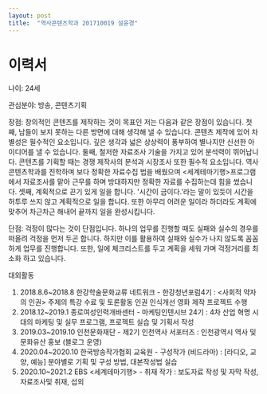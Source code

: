 ```yaml
---
layout: post
title:  "역사콘텐츠학과 201710019 설윤경"
---
```

# 이력서
나이: 24세

관심분야: 방송, 콘텐츠기획

장점: 창의적인 콘텐츠를 제작하는 것이 목표인 저는 다음과 같은 장점이 있습니다.
첫째, 남들이 보지 못하는 다른 방면에 대해 생각해 낼 수 있습니다. 콘텐츠 제작에 있어 차별성은 필수적인 요소입니다.
깊은 생각과 넓은 상상력이 풍부하여 별나지만 신선한 아이디어를 낼 수 있습니다.
둘째, 철저한 자료조사 기술을 가지고 있어 분석력이 뛰어납니다. 콘텐츠를 기획할 때는 경쟁 제작사의 분석과 시장조사 또한 
필수적 요소입니다. 역사콘텐츠학과를 진학하며 보다 정확한 자료수집 법을 배웠으며 <세계테마기행>프로그램에서 
자료조사를 맡아 근무를 하며 방대하지만 정확한 자료를 수집하는데 힘을 썼습니다.
셋째, 계획적으로 끈기 있게 일을 합니다. '시간이 금이다.'라는 말이 있듯이 시간을 허투루 쓰지 않고 계획적으로 일을 합니다.
또한 아무리 어려운 일이라 하더라도 계획에 맞추어 차근차근 해내어 끝까지 일을 완성시킵니다. 

단점: 걱정이 많다는 것이 단점입니다. 하나의 업무를 진행할 때도 실패와 실수의 경우를 떠올려 걱정을 먼저 두곤 합니다.
하지만 이를 활용하여 실패와 실수가 나지 않도록 꼼꼼하게 업무를 진행합니다. 또한, 일에 체크리스트를 두고 계획을 세워 가며
걱정거리를 최소화 하고 있습니다. 

대외활동
1. 2018.8.6~2018.8 한강학술문화교류 네트워크 - 한강청년포럼4기
: <사회적 약자의 인권> 주제의 특강 수료 및 토론활동 인권 인식개선 영화 제작 프로젝트 수행
2. 2018.12~2019.1 종로여성인력개바센터 - 마케팅인텐시브 24기
: 4차 산업 혁명 시대의 마케팅 및 실무 프로그램, 프로젝트 실습 및 기획서 작성
3. 2019.03~2019.10 인천문화재단 - 제2기 인천역사 서포터즈
: 인천광역시 역사 및 문화유산 홍보 (블로그 운영)
4. 2020.04~2020.10 한국방송작가협회 교육원 - 구성작가 (비드라마)
: [라디오, 교양, 예능] 분야별로 기획 및 구성 방법, 대본작성법 실습 
5. 2020.10~2021.2 EBS <세계테마기행> - 취재 작가
: 보도자료 작성 및 자막 작성, 자료조사및 취재, 섭외
